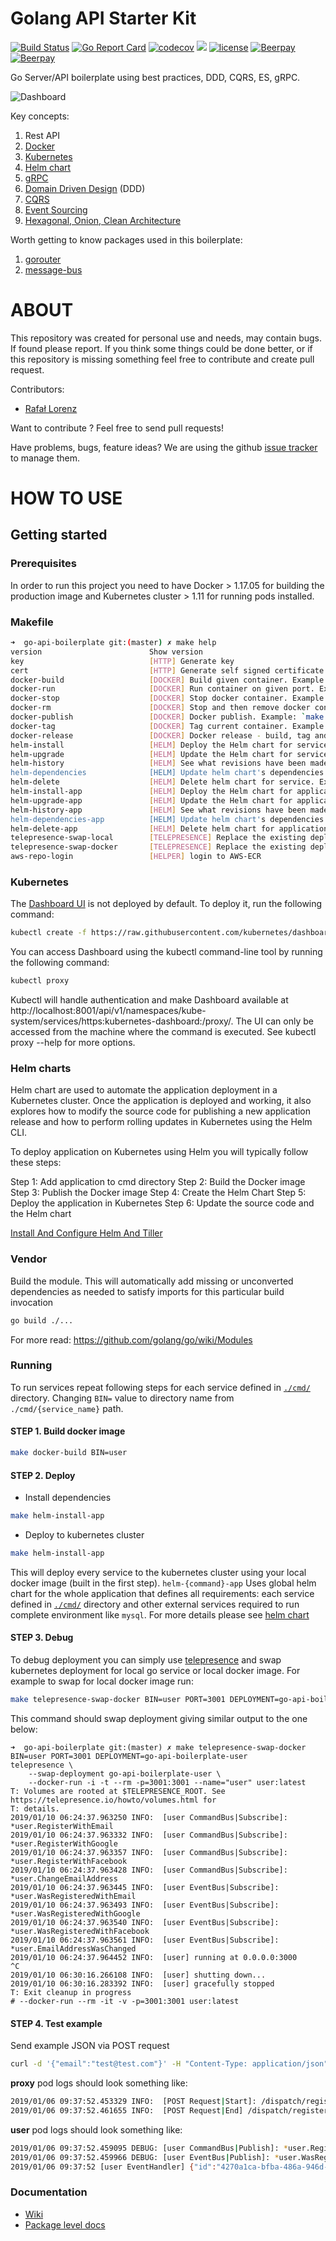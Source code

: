 Golang API Starter Kit
================
[![Build Status](https://travis-ci.org/vardius/go-api-boilerplate.svg?branch=master)](https://travis-ci.org/vardius/go-api-boilerplate)
[![Go Report Card](https://goreportcard.com/badge/github.com/vardius/go-api-boilerplate)](https://goreportcard.com/report/github.com/vardius/go-api-boilerplate)
[![codecov](https://codecov.io/gh/vardius/go-api-boilerplate/branch/master/graph/badge.svg)](https://codecov.io/gh/vardius/go-api-boilerplate)
[![](https://godoc.org/github.com/vardius/go-api-boilerplate?status.svg)](http://godoc.org/github.com/vardius/go-api-boilerplate)
[![license](https://img.shields.io/github/license/mashape/apistatus.svg)](https://github.com/vardius/go-api-boilerplate/blob/master/LICENSE.md)
[![Beerpay](https://beerpay.io/vardius/go-api-boilerplate/badge.svg?style=beer-square)](https://beerpay.io/vardius/go-api-boilerplate)
[![Beerpay](https://beerpay.io/vardius/go-api-boilerplate/make-wish.svg?style=flat-square)](https://beerpay.io/vardius/go-api-boilerplate?focus=wish)

Go Server/API boilerplate using best practices, DDD, CQRS, ES, gRPC.

![Dashboard](../master/.github/kubernetes-dashboard.png)

Key concepts:
1. Rest API
2. [Docker](https://www.docker.com/what-docker)
3. [Kubernetes](https://kubernetes.io/)
4. [Helm chart](https://helm.sh/)
5. [gRPC](https://grpc.io/docs/)
6. [Domain Driven Design](https://en.wikipedia.org/wiki/Domain-driven_design)  (DDD)
7. [CQRS](https://martinfowler.com/bliki/CQRS.html)
8. [Event Sourcing](https://martinfowler.com/eaaDev/EventSourcing.html)
9. [Hexagonal, Onion, Clean Architecture](https://herbertograca.com/2017/11/16/explicit-architecture-01-ddd-hexagonal-onion-clean-cqrs-how-i-put-it-all-together/)

Worth getting to know packages used in this boilerplate:
1. [gorouter](https://github.com/vardius/gorouter)
2. [message-bus](https://github.com/vardius/message-bus)

ABOUT
==================================================
This repository was created for personal use and needs, may contain bugs. If found please report. If you think some things could be done better, or if this repository is missing something feel free to contribute and create pull request.

Contributors:

* [Rafał Lorenz](http://rafallorenz.com)

Want to contribute ? Feel free to send pull requests!

Have problems, bugs, feature ideas?
We are using the github [issue tracker](https://github.com/vardius/go-api-boilerplate/issues) to manage them.

HOW TO USE
==================================================

## Getting started
### Prerequisites
In order to run this project you need to have Docker > 1.17.05 for building the production image and Kubernetes cluster > 1.11 for running pods installed.
### Makefile
```bash
➜  go-api-boilerplate git:(master) ✗ make help
version                        Show version
key                            [HTTP] Generate key
cert                           [HTTP] Generate self signed certificate
docker-build                   [DOCKER] Build given container. Example: `make docker-build BIN=user`
docker-run                     [DOCKER] Run container on given port. Example: `make docker-run BIN=user PORT=3000`
docker-stop                    [DOCKER] Stop docker container. Example: `make docker-stop BIN=user`
docker-rm                      [DOCKER] Stop and then remove docker container. Example: `make docker-rm BIN=user`
docker-publish                 [DOCKER] Docker publish. Example: `make docker-publish BIN=user REGISTRY=https://your-registry.com`
docker-tag                     [DOCKER] Tag current container. Example: `make docker-tag BIN=user REGISTRY=https://your-registry.com`
docker-release                 [DOCKER] Docker release - build, tag and push the container. Example: `make docker-release BIN=user REGISTRY=https://your-registry.com`
helm-install                   [HELM] Deploy the Helm chart for service. Example: `make helm-install BIN=user`
helm-upgrade                   [HELM] Update the Helm chart for service. Example: `make helm-upgrade BIN=user`
helm-history                   [HELM] See what revisions have been made to the service's helm chart. Example: `make helm-history BIN=user`
helm-dependencies              [HELM] Update helm chart's dependencies for service. Example: `make helm-dependencies BIN=user`
helm-delete                    [HELM] Delete helm chart for service. Example: `make helm-delete BIN=user`
helm-install-app               [HELM] Deploy the Helm chart for application. Example: `make helm-install-app`
helm-upgrade-app               [HELM] Update the Helm chart for application. Example: `make helm-upgrade-app`
helm-history-app               [HELM] See what revisions have been made to the application's helm chart. Example: `make helm-history-app`
helm-dependencies-app          [HELM] Update helm chart's dependencies for application. Example: `make helm-dependencies-app`
helm-delete-app                [HELM] Delete helm chart for application. Example: `make helm-delete-app`
telepresence-swap-local        [TELEPRESENCE] Replace the existing deployment with the Telepresence proxy for local process. Example: `make telepresence-swap-local BIN=user PORT=3000 DEPLOYMENT=go-api-boilerplate-user`
telepresence-swap-docker       [TELEPRESENCE] Replace the existing deployment with the Telepresence proxy for local docker image. Example: `make telepresence-swap-docker BIN=user PORT=3000 DEPLOYMENT=go-api-boilerplate-user`
aws-repo-login                 [HELPER] login to AWS-ECR
```
### Kubernetes
The [Dashboard UI](https://kubernetes.io/docs/tasks/access-application-cluster/web-ui-dashboard/) is not deployed by default. To deploy it, run the following command:
```bash
kubectl create -f https://raw.githubusercontent.com/kubernetes/dashboard/master/aio/deploy/recommended/kubernetes-dashboard.yaml
```
You can access Dashboard using the kubectl command-line tool by running the following command:
```bash
kubectl proxy
```
Kubectl will handle authentication and make Dashboard available at http://localhost:8001/api/v1/namespaces/kube-system/services/https:kubernetes-dashboard:/proxy/.
The UI can only be accessed from the machine where the command is executed. See kubectl proxy --help for more options.
### Helm charts
Helm chart are used to automate the application deployment in a Kubernetes cluster. Once the application is deployed and working, it also explores how to modify the source code for publishing a new application release and how to perform rolling updates in Kubernetes using the Helm CLI.

To deploy application on Kubernetes using Helm you will typically follow these steps:

Step 1: Add application to cmd directory
Step 2: Build the Docker image
Step 3: Publish the Docker image
Step 4: Create the Helm Chart
Step 5: Deploy the application in Kubernetes
Step 6: Update the source code and the Helm chart

[Install And Configure Helm And Tiller](https://docs.bitnami.com/kubernetes/get-started-kubernetes/#step-4-install-helm-and-tiller)
### Vendor
Build the module. This will automatically add missing or unconverted dependencies as needed to satisfy imports for this particular build invocation
```bash
go build ./...
```
For more read: https://github.com/golang/go/wiki/Modules
### Running
To run services repeat following steps for each service defined in [`./cmd/`](../master/cmd) directory. Changing `BIN=` value to directory name from `./cmd/{service_name}` path.
#### STEP 1. Build docker image
```bash
make docker-build BIN=user
```
#### STEP 2. Deploy
 - Install dependencies
```bash
make helm-install-app
```
 - Deploy to kubernetes cluster
```bash
make helm-install-app
```
This will deploy every service to the kubernetes cluster using your local docker image (built in the first step).
`helm-{command}-app` Uses global helm chart for the whole application that defines all requirements: each service defined in [`./cmd/`](../master/cmd) directory and other external services required to run complete environment like `mysql`. For more details please see [helm chart](../master/helm-chart/requirements.yaml)
#### STEP 3. Debug
To debug deployment you can simply use [telepresence](https://www.telepresence.io/reference/install) and swap kubernetes deployment for local go service or local docker image. For example to swap for local docker image run:
```sh
make telepresence-swap-docker BIN=user PORT=3001 DEPLOYMENT=go-api-boilerplate-user
```
This command should swap deployment giving similar output to the one below:
```
➜  go-api-boilerplate git:(master) ✗ make telepresence-swap-docker BIN=user PORT=3001 DEPLOYMENT=go-api-boilerplate-user
telepresence \
	--swap-deployment go-api-boilerplate-user \
	--docker-run -i -t --rm -p=3001:3001 --name="user" user:latest
T: Volumes are rooted at $TELEPRESENCE_ROOT. See https://telepresence.io/howto/volumes.html for
T: details.
2019/01/10 06:24:37.963250 INFO:  [user CommandBus|Subscribe]: *user.RegisterWithEmail
2019/01/10 06:24:37.963332 INFO:  [user CommandBus|Subscribe]: *user.RegisterWithGoogle
2019/01/10 06:24:37.963357 INFO:  [user CommandBus|Subscribe]: *user.RegisterWithFacebook
2019/01/10 06:24:37.963428 INFO:  [user CommandBus|Subscribe]: *user.ChangeEmailAddress
2019/01/10 06:24:37.963445 INFO:  [user EventBus|Subscribe]: *user.WasRegisteredWithEmail
2019/01/10 06:24:37.963493 INFO:  [user EventBus|Subscribe]: *user.WasRegisteredWithGoogle
2019/01/10 06:24:37.963540 INFO:  [user EventBus|Subscribe]: *user.WasRegisteredWithFacebook
2019/01/10 06:24:37.963561 INFO:  [user EventBus|Subscribe]: *user.EmailAddressWasChanged
2019/01/10 06:24:37.964452 INFO:  [user] running at 0.0.0.0:3000
^C
2019/01/10 06:30:16.266108 INFO:  [user] shutting down...
2019/01/10 06:30:16.283392 INFO:  [user] gracefully stopped
T: Exit cleanup in progress
# --docker-run --rm -it -v -p=3001:3001 user:latest
```
#### STEP 4. Test example
Send example JSON via POST request
```sh
curl -d '{"email":"test@test.com"}' -H "Content-Type: application/json" -X POST http://localhost:3000/users/dispatch/register-user-with-email
```
**proxy** pod logs should look something like:
```sh
2019/01/06 09:37:52.453329 INFO:  [POST Request|Start]: /dispatch/register-user-with-email
2019/01/06 09:37:52.461655 INFO:  [POST Request|End] /dispatch/register-user-with-email 8.2233ms
```
**user** pod logs should look something like:
```sh
2019/01/06 09:37:52.459095 DEBUG: [user CommandBus|Publish]: *user.RegisterWithEmail &{Email:test@test.com}
2019/01/06 09:37:52.459966 DEBUG: [user EventBus|Publish]: *user.WasRegisteredWithEmail {"id":"4270a1ca-bfba-486a-946d-9d7b8a893ea2","email":"test@test.com"}
2019/01/06 09:37:52 [user EventHandler] {"id":"4270a1ca-bfba-486a-946d-9d7b8a893ea2","email":"test@test.com"}
```
### Documentation
* [Wiki](https://github.com/vardius/go-api-boilerplate/wiki)
* [Package level docs](https://godoc.org/github.com/vardius/go-api-boilerplate#pkg-subdirectories)
